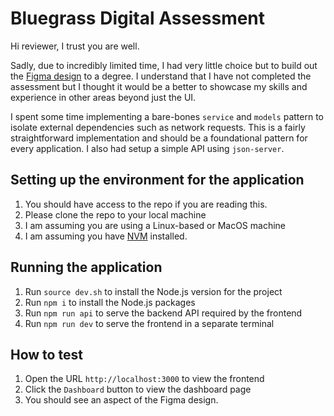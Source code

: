 # Bluegrass Digital Assessment

Hi reviewer, I trust you are well.

Sadly, due to incredibly limited time, I had very little choice but to build out the [Figma design](https://www.figma.com/design/qCXQ5ipAdYvtkQ0DKyhYrT/Frontend-WEB?node-id=203-11148&t=qsjhNn1yTSlWUfcV-4) to a degree. I understand that I have not completed the assessment but I thought it would be a better to showcase my skills and experience in other areas beyond just the UI.

I spent some time implementing a bare-bones `service` and `models` pattern to isolate external dependencies such as network requests. This is a fairly straightforward implementation and should be a foundational pattern for every application. I also had setup a simple API using `json-server`.

## Setting up the environment for the application

1. You should have access to the repo if you are reading this.
2. Please clone the repo to your local machine
3. I am assuming you are using a Linux-based or MacOS machine
4. I am assuming you have [NVM](https://github.com/nvm-sh/nvm) installed.

## Running the application

1. Run `source dev.sh` to install the Node.js version for the project
2. Run `npm i` to install the Node.js packages
3. Run `npm run api` to serve the backend API required by the frontend
4. Run `npm run dev` to serve the frontend in a separate terminal

## How to test

1. Open the URL `http://localhost:3000` to view the frontend
2. Click the `Dashboard` button to view the dashboard page
3. You should see an aspect of the Figma design.